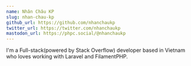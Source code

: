 ```yaml
---
name: Nhân Châu KP
slug: nhan-chau-kp
github_url: https://github.com/nhanchaukp
twitter_url: https://twitter.com/nhanchaukp
mastodon_url: https://phpc.social/@nhanchaukp
---
```


I'm a Full-stack(powered by Stack Overflow) developer based in Vietnam who loves working with Laravel and FilamentPHP.
